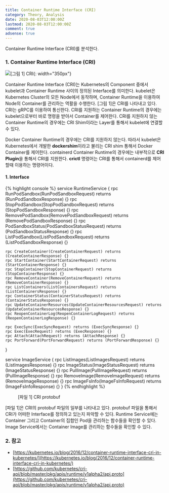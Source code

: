 ```yaml
---
title: Container Runtime Interface (CRI)
category: Theory, Analysis
date: 2020-08-03T12:00:00Z
lastmod: 2020-08-03T12:00:00Z
comment: true
adsense: true
---
```


Container Runtime Interface (CRI)를 분석한다.

### 1. Container Runtime Interface (CRI)

![[그림 1] CRI]({{site.baseurl}}/images/theory_analysis/Container_Runtime_Interface/CRI.PNG){: width="350px"}

Container Runtime Interface (CRI)는 Kubernetes의 Component 중에서 kubelet과 Container Runtime 사이의 정의된 Interface를 의미한다. kubelet은 Kubernetes Cluster의 모든 Node에서 동작하며, Container Runtime을 이용하여 Node의 Container를 관리하는 역활을 수행한다. [그림 1]은 CRI를 나타내고 있다. CRI는 gRPC를 이용하여 통신한다. CRI를 지원하는 Container Runtime의 경우에는 kubelet으로부터 바로 명령을 받아서 Container를 제어한다. CRI를 지원하지 않는 Container Runtime의 경우에는 CRI Shim이라는 Layer를 통해서 kubelet에 연결할 수 있다.

Docker Container Runtime의 경우에는 CRI를 지원하지 않는다. 따라서 kubelet은 Kubernetes에서 개발한 **dockershim**이라고 불리는 CRI shim 통해서 Docker Container를 제어한다. containerd Container Runtime의 경우에는 내부적으로 **CRI Plugin**을 통해서 CRI를 지원한다. **crictl** 명령어는 CRI를 통해서 containerd를 제어할때 이용하는 명령어이다.

#### 1. Interface

{% highlight console %}
service RuntimeService {
    rpc RunPodSandbox(RunPodSandboxRequest) returns (RunPodSandboxResponse) {}
    rpc StopPodSandbox(StopPodSandboxRequest) returns (StopPodSandboxResponse) {}
    rpc RemovePodSandbox(RemovePodSandboxRequest) returns (RemovePodSandboxResponse) {}
    rpc PodSandboxStatus(PodSandboxStatusRequest) returns (PodSandboxStatusResponse) {}
    rpc ListPodSandbox(ListPodSandboxRequest) returns (ListPodSandboxResponse) {}

    rpc CreateContainer(CreateContainerRequest) returns (CreateContainerResponse) {}
    rpc StartContainer(StartContainerRequest) returns (StartContainerResponse) {}
    rpc StopContainer(StopContainerRequest) returns (StopContainerResponse) {}
    rpc RemoveContainer(RemoveContainerRequest) returns (RemoveContainerResponse) {}
    rpc ListContainers(ListContainersRequest) returns (ListContainersResponse) {}
    rpc ContainerStatus(ContainerStatusRequest) returns (ContainerStatusResponse) {}
    rpc UpdateContainerResources(UpdateContainerResourcesRequest) returns (UpdateContainerResourcesResponse) {}
    rpc ReopenContainerLog(ReopenContainerLogRequest) returns (ReopenContainerLogResponse) {}

    rpc ExecSync(ExecSyncRequest) returns (ExecSyncResponse) {}
    rpc Exec(ExecRequest) returns (ExecResponse) {}
    rpc Attach(AttachRequest) returns (AttachResponse) {}
    rpc PortForward(PortForwardRequest) returns (PortForwardResponse) {}
}

service ImageService {
    rpc ListImages(ListImagesRequest) returns (ListImagesResponse) {}
    rpc ImageStatus(ImageStatusRequest) returns (ImageStatusResponse) {}
    rpc PullImage(PullImageRequest) returns (PullImageResponse) {}
    rpc RemoveImage(RemoveImageRequest) returns (RemoveImageResponse) {}
    rpc ImageFsInfo(ImageFsInfoRequest) returns (ImageFsInfoResponse) {}
}
{% endhighlight %}
<figure>
<figcaption class="caption">[파일 1] CRI protobuf</figcaption>
</figure>

[파일 1]은 CRI의 protobuf 파일의 일부를 나타내고 있다. protobuf 파일을 통해서 CRI가 어떠한 Interface를 정의하고 있는지 파악할 수 있다. Runtime Service에는 Container 그리고 Container의 집합인 Pod을 관리하는 함수들을 확인할 수 있다. Image Service에서는 Container Image를 관리하는 함수들을 확인할 수 있다.

### 2. 참고

* [https://kubernetes.io/blog/2016/12/container-runtime-interface-cri-in-kubernetes/](https://kubernetes.io/blog/2016/12/container-runtime-interface-cri-in-kubernetes/)
* [https://github.com/kubernetes/cri-api/blob/master/pkg/apis/runtime/v1alpha2/api.proto](https://github.com/kubernetes/cri-api/blob/master/pkg/apis/runtime/v1alpha2/api.proto)